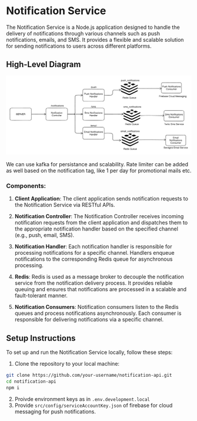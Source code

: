 # Notification Service

The Notification Service is a Node.js application designed to handle the delivery of notifications through various channels such as push notifications, emails, and SMS. It provides a flexible and scalable solution for sending notifications to users across different platforms.

## High-Level Diagram

![notification-service-hld](image.png)


We can use kafka for persistance and scalability.
Rate limiter can be added as well based on the notification tag, like 1 per day for promotional mails etc.


### Components:

1. **Client Application**: The client application sends notification requests to the Notification Service via RESTful APIs.

2. **Notification Controller**: The Notification Controller receives incoming notification requests from the client application and dispatches them to the appropriate notification handler based on the specified channel (e.g., push, email, SMS).

3. **Notification Handler**: Each notification handler is responsible for processing notifications for a specific channel. Handlers enqueue notifications to the corresponding Redis queue for asynchronous processing.

4. **Redis**: Redis is used as a message broker to decouple the notification service from the notification delivery process. It provides reliable queuing and ensures that notifications are processed in a scalable and fault-tolerant manner.

5. **Notification Consumers**: Notification consumers listen to the Redis queues and process notifications asynchronously. Each consumer is responsible for delivering notifications via a specific channel.

## Setup Instructions

To set up and run the Notification Service locally, follow these steps:

1. Clone the repository to your local machine:

```bash
git clone https://github.com/your-username/notification-api.git
cd notification-api
npm i
```
2. Proivde environment keys as in `.env.development.local`
3. Provide `src/config/serviceAccountKey.json` of firebase for cloud messaging for push notifications.